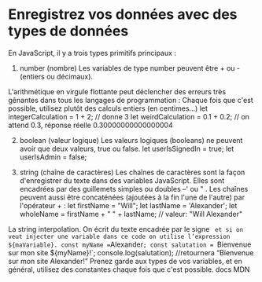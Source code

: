 # Enregistrez vos données avec des types de données

En JavaScript, il y a trois types primitifs principaux :

1. number (nombre)
   Les variables de type number peuvent être + ou - (entiers ou décimaux).

L'arithmétique en virgule flottante peut déclencher des erreurs très gênantes dans tous les langages de programmation : Chaque fois que c'est possible, utilisez plutôt des calculs entiers (en centimes…)
let integerCalculation = 1 + 2; // donne 3
let weirdCalculation = 0.1 + 0.2; // on attend 0.3, réponse réelle 0.30000000000000004

2. boolean (valeur logique)
   Les valeurs logiques (booleans) ne peuvent avoir que deux valeurs, true ou false.
   let userIsSignedIn = true;
   let userIsAdmin = false;

3. string (chaîne de caractères)
   Les chaînes de caractères sont la façon d'enregistrer du texte dans des variables JavaScript. Elles sont encadrées par des guillemets simples ou doubles –' ou " . Les chaînes peuvent aussi être concaténées (ajoutées à la fin l'une de l'autre) par l'opérateur + :
   let firstName = "Will";
   let lastName = 'Alexander';
   let wholeName = firstName + " " + lastName; // valeur: "Will Alexander"

La string interpolation. On écrit du texte encadrée par le signe ` et si on veut injecter une variable dans ce code on utilise l’expression ${maVariable}. const myName =`Alexander`; const salutation = `Bienvenue sur mon site ${myName}!`;
console.log(salutation); //retournera “Bienvenue sur mon site Alexander!”
Prenez garde aux types de vos variables, et en général, utilisez des constantes chaque fois que c'est possible. docs MDN
